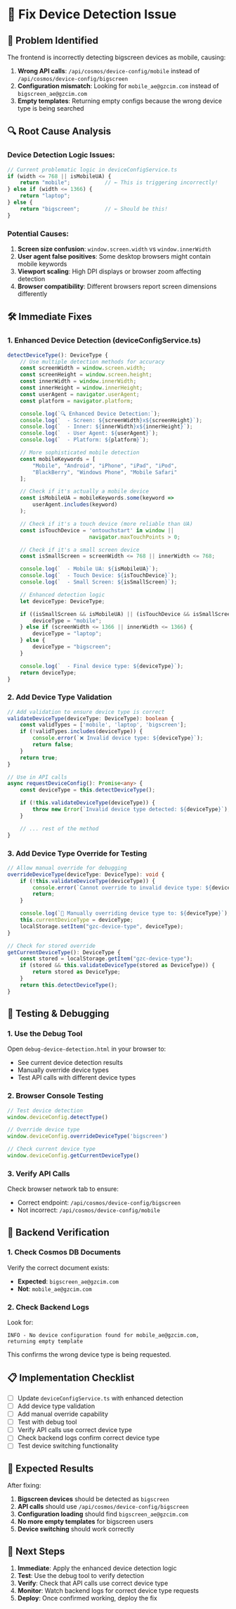 # 🔧 Fix Device Detection Issue

## 🚨 **Problem Identified**

The frontend is incorrectly detecting bigscreen devices as mobile, causing:
1. **Wrong API calls**: `/api/cosmos/device-config/mobile` instead of `/api/cosmos/device-config/bigscreen`
2. **Configuration mismatch**: Looking for `mobile_ae@gzcim.com` instead of `bigscreen_ae@gzcim.com`
3. **Empty templates**: Returning empty configs because the wrong device type is being searched

## 🔍 **Root Cause Analysis**

### **Device Detection Logic Issues:**
```typescript
// Current problematic logic in deviceConfigService.ts
if (width <= 768 || isMobileUA) {
    return "mobile";           // ← This is triggering incorrectly!
} else if (width <= 1366) {
    return "laptop";
} else {
    return "bigscreen";        // ← Should be this!
}
```

### **Potential Causes:**
1. **Screen size confusion**: `window.screen.width` vs `window.innerWidth`
2. **User agent false positives**: Some desktop browsers might contain mobile keywords
3. **Viewport scaling**: High DPI displays or browser zoom affecting detection
4. **Browser compatibility**: Different browsers report screen dimensions differently

## 🛠️ **Immediate Fixes**

### **1. Enhanced Device Detection (deviceConfigService.ts)**
```typescript
detectDeviceType(): DeviceType {
    // Use multiple detection methods for accuracy
    const screenWidth = window.screen.width;
    const screenHeight = window.screen.height;
    const innerWidth = window.innerWidth;
    const innerHeight = window.innerHeight;
    const userAgent = navigator.userAgent;
    const platform = navigator.platform;

    console.log(`🔍 Enhanced Device Detection:`);
    console.log(`  - Screen: ${screenWidth}x${screenHeight}`);
    console.log(`  - Inner: ${innerWidth}x${innerHeight}`);
    console.log(`  - User Agent: ${userAgent}`);
    console.log(`  - Platform: ${platform}`);

    // More sophisticated mobile detection
    const mobileKeywords = [
        "Mobile", "Android", "iPhone", "iPad", "iPod",
        "BlackBerry", "Windows Phone", "Mobile Safari"
    ];

    // Check if it's actually a mobile device
    const isMobileUA = mobileKeywords.some(keyword =>
        userAgent.includes(keyword)
    );

    // Check if it's a touch device (more reliable than UA)
    const isTouchDevice = 'ontouchstart' in window ||
                          navigator.maxTouchPoints > 0;

    // Check if it's a small screen device
    const isSmallScreen = screenWidth <= 768 || innerWidth <= 768;

    console.log(`  - Mobile UA: ${isMobileUA}`);
    console.log(`  - Touch Device: ${isTouchDevice}`);
    console.log(`  - Small Screen: ${isSmallScreen}`);

    // Enhanced detection logic
    let deviceType: DeviceType;

    if ((isSmallScreen && isMobileUA) || (isTouchDevice && isSmallScreen)) {
        deviceType = "mobile";
    } else if (screenWidth <= 1366 || innerWidth <= 1366) {
        deviceType = "laptop";
    } else {
        deviceType = "bigscreen";
    }

    console.log(`  - Final device type: ${deviceType}`);
    return deviceType;
}
```

### **2. Add Device Type Validation**
```typescript
// Add validation to ensure device type is correct
validateDeviceType(deviceType: DeviceType): boolean {
    const validTypes = ['mobile', 'laptop', 'bigscreen'];
    if (!validTypes.includes(deviceType)) {
        console.error(`❌ Invalid device type: ${deviceType}`);
        return false;
    }
    return true;
}

// Use in API calls
async requestDeviceConfig(): Promise<any> {
    const deviceType = this.detectDeviceType();

    if (!this.validateDeviceType(deviceType)) {
        throw new Error(`Invalid device type detected: ${deviceType}`);
    }

    // ... rest of the method
}
```

### **3. Add Device Type Override for Testing**
```typescript
// Allow manual override for debugging
overrideDeviceType(deviceType: DeviceType): void {
    if (!this.validateDeviceType(deviceType)) {
        console.error(`Cannot override to invalid device type: ${deviceType}`);
        return;
    }

    console.log(`🔧 Manually overriding device type to: ${deviceType}`);
    this.currentDeviceType = deviceType;
    localStorage.setItem("gzc-device-type", deviceType);
}

// Check for stored override
getCurrentDeviceType(): DeviceType {
    const stored = localStorage.getItem("gzc-device-type");
    if (stored && this.validateDeviceType(stored as DeviceType)) {
        return stored as DeviceType;
    }
    return this.detectDeviceType();
}
```

## 🧪 **Testing & Debugging**

### **1. Use the Debug Tool**
Open `debug-device-detection.html` in your browser to:
- See current device detection results
- Manually override device types
- Test API calls with different device types

### **2. Browser Console Testing**
```javascript
// Test device detection
window.deviceConfig.detectType()

// Override device type
window.deviceConfig.overrideDeviceType('bigscreen')

// Check current device type
window.deviceConfig.getCurrentDeviceType()
```

### **3. Verify API Calls**
Check browser network tab to ensure:
- Correct endpoint: `/api/cosmos/device-config/bigscreen`
- Not incorrect: `/api/cosmos/device-config/mobile`

## 🔄 **Backend Verification**

### **1. Check Cosmos DB Documents**
Verify the correct document exists:
- **Expected**: `bigscreen_ae@gzcim.com`
- **Not**: `mobile_ae@gzcim.com`

### **2. Check Backend Logs**
Look for:
```
INFO - No device configuration found for mobile_ae@gzcim.com, returning empty template
```
This confirms the wrong device type is being requested.

## 📋 **Implementation Checklist**

- [ ] Update `deviceConfigService.ts` with enhanced detection
- [ ] Add device type validation
- [ ] Add manual override capability
- [ ] Test with debug tool
- [ ] Verify API calls use correct device type
- [ ] Check backend logs confirm correct device type
- [ ] Test device switching functionality

## 🎯 **Expected Results**

After fixing:
1. **Bigscreen devices** should be detected as `bigscreen`
2. **API calls** should use `/api/cosmos/device-config/bigscreen`
3. **Configuration loading** should find `bigscreen_ae@gzcim.com`
4. **No more empty templates** for bigscreen users
5. **Device switching** should work correctly

## 🚀 **Next Steps**

1. **Immediate**: Apply the enhanced device detection logic
2. **Test**: Use the debug tool to verify detection
3. **Verify**: Check that API calls use correct device type
4. **Monitor**: Watch backend logs for correct device type requests
5. **Deploy**: Once confirmed working, deploy the fix
